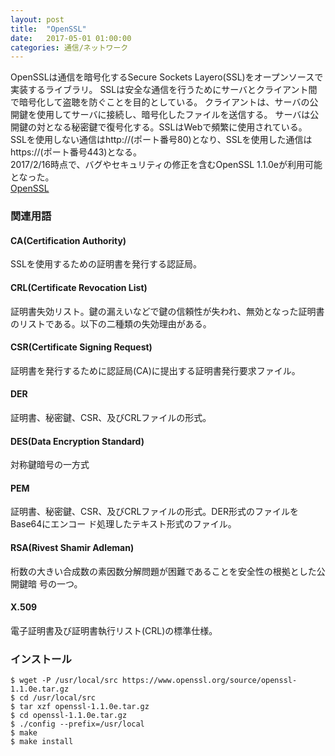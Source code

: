 ```yaml
---
layout: post
title:  "OpenSSL"
date:   2017-05-01 01:00:00
categories: 通信/ネットワーク
---
```

OpenSSLは通信を暗号化するSecure Sockets Layero(SSL)をオープンソースで実装するライブラリ。
SSLは安全な通信を行うためにサーバとクライアント間で暗号化して盗聴を防ぐことを目的としている。
クライアントは、サーバの公開鍵を使用してサーバに接続し、暗号化したファイルを送信する。
サーバは公開鍵の対となる秘密鍵で復号化する。SSLはWebで頻繁に使用されている。
SSLを使用しない通信はhttp://(ポート番号80)となり、SSLを使用した通信はhttps://(ポート番号443)となる。  
2017/2/16時点で、バグやセキュリティの修正を含むOpenSSL 1.1.0eが利用可能となった。  
[OpenSSL](https://www.openssl.org/)

### 関連用語

#### CA(Certification Authority)
SSLを使用するための証明書を発行する認証局。

#### CRL(Certificate Revocation List)
証明書失効リスト。鍵の漏えいなどで鍵の信頼性が失われ、無効となった証明書のリストである。以下の二種類の失効理由がある。

#### CSR(Certificate Signing Request)
証明書を発行するために認証局(CA)に提出する証明書発行要求ファイル。

#### DER
証明書、秘密鍵、CSR、及びCRLファイルの形式。

#### DES(Data Encryption Standard)
対称鍵暗号の一方式

#### PEM
証明書、秘密鍵、CSR、及びCRLファイルの形式。DER形式のファイルをBase64にエンコー
ド処理したテキスト形式のファイル。

#### RSA(Rivest Shamir Adleman)
桁数の大きい合成数の素因数分解問題が困難であることを安全性の根拠とした公開鍵暗
号の一つ。

#### X.509
電子証明書及び証明書執行リスト(CRL)の標準仕様。

### インストール

```
$ wget -P /usr/local/src https://www.openssl.org/source/openssl-1.1.0e.tar.gz
$ cd /usr/local/src
$ tar xzf openssl-1.1.0e.tar.gz
$ cd openssl-1.1.0e.tar.gz
$ ./config --prefix=/usr/local
$ make
$ make install
```

